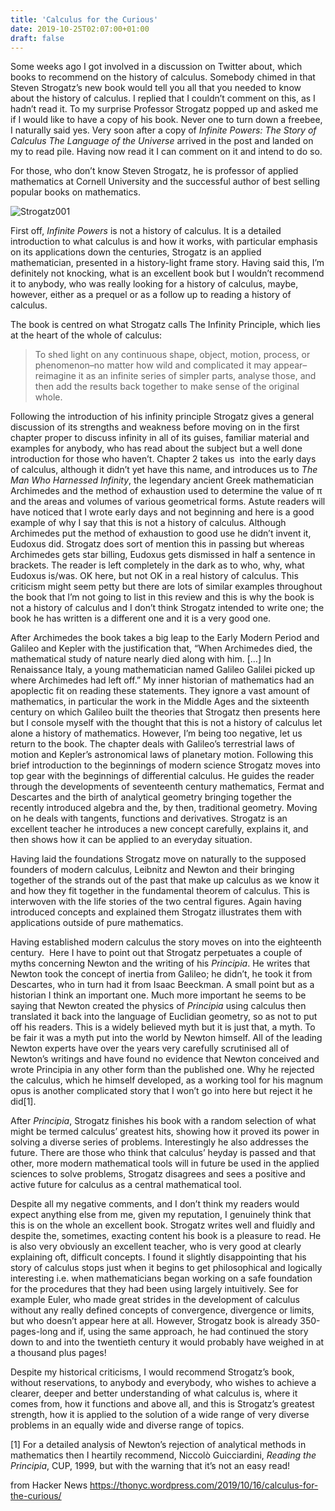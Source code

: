 ```yaml
---
title: 'Calculus for the Curious'
date: 2019-10-25T02:07:00+01:00
draft: false
---
```


Some weeks ago I got involved in a discussion on Twitter about, which books to recommend on the history of calculus. Somebody chimed in that Steven Strogatz’s new book would tell you all that you needed to know about the history of calculus. I replied that I couldn’t comment on this, as I hadn’t read it. To my surprise Professor Strogatz popped up and asked me if I would like to have a copy of his book. Never one to turn down a freebee, I naturally said yes. Very soon after a copy of _Infinite Powers: The Story of Calculus The Language of the Universe_ arrived in the post and landed on my to read pile. Having now read it I can comment on it and intend to do so.

For those, who don’t know Steven Strogatz, he is professor of applied mathematics at Cornell University and the successful author of best selling popular books on mathematics.

![Strogatz001](https://thonyc.files.wordpress.com/2019/10/strogatz001.jpg?w=500)

First off, _Infinite Powers_ is not a history of calculus. It is a detailed introduction to what calculus is and how it works, with particular emphasis on its applications down the centuries, Strogatz is an applied mathematician, presented in a history-light frame story. Having said this, I’m definitely not knocking, what is an excellent book but I wouldn’t recommend it to anybody, who was really looking for a history of calculus, maybe, however, either as a prequel or as a follow up to reading a history of calculus.

The book is centred on what Strogatz calls The Infinity Principle, which lies at the heart of the whole of calculus:

> To shed light on any continuous shape, object, motion, process, or phenomenon–no matter how wild and complicated it may appear–reimagine it as an infinite series of simpler parts, analyse those, and then add the results back together to make sense of the original whole.

Following the introduction of his infinity principle Strogatz gives a general discussion of its strengths and weakness before moving on in the first chapter proper to discuss infinity in all of its guises, familiar material and examples for anybody, who has read about the subject but a well done introduction for those who haven’t. Chapter 2 takes us  into the early days of calculus, although it didn’t yet have this name, and introduces us to _The Man Who Harnessed Infinity_, the legendary ancient Greek mathematician Archimedes and the method of exhaustion used to determine the value of π and the areas and volumes of various geometrical forms. Astute readers will have noticed that I wrote early days and not beginning and here is a good example of why I say that this is not a history of calculus. Although Archimedes put the method of exhaustion to good use he didn’t invent it, Eudoxus did. Strogatz does sort of mention this in passing but whereas Archimedes gets star billing, Eudoxus gets dismissed in half a sentence in brackets. The reader is left completely in the dark as to who, why, what Eudoxus is/was. OK here, but not OK in a real history of calculus. This criticism might seem petty but there are lots of similar examples throughout the book that I’m not going to list in this review and this is why the book is not a history of calculus and I don’t think Strogatz intended to write one; the book he has written is a different one and it is a very good one.

After Archimedes the book takes a big leap to the Early Modern Period and Galileo and Kepler with the justification that, “When Archimedes died, the mathematical study of nature nearly died along with him. \[…\] In Renaissance Italy, a young mathematician named Galileo Galilei picked up where Archimedes had left off.” My inner historian of mathematics had an apoplectic fit on reading these statements. They ignore a vast amount of mathematics, in particular the work in the Middle Ages and the sixteenth century on which Galileo built the theories that Strogatz then presents here but I console myself with the thought that this is not a history of calculus let alone a history of mathematics. However, I’m being too negative, let us return to the book. The chapter deals with Galileo’s terrestrial laws of motion and Kepler’s astronomical laws of planetary motion. Following this brief introduction to the beginnings of modern science Strogatz moves into top gear with the beginnings of differential calculus. He guides the reader through the developments of seventeenth century mathematics, Fermat and Descartes and the birth of analytical geometry bringing together the recently introduced algebra and the, by then, traditional geometry. Moving on he deals with tangents, functions and derivatives. Strogatz is an excellent teacher he introduces a new concept carefully, explains it, and then shows how it can be applied to an everyday situation.

Having laid the foundations Strogatz move on naturally to the supposed founders of modern calculus, Leibnitz and Newton and their bringing together of the strands out of the past that make up calculus as we know it and how they fit together in the fundamental theorem of calculus. This is interwoven with the life stories of the two central figures. Again having introduced concepts and explained them Strogatz illustrates them with applications outside of pure mathematics.

Having established modern calculus the story moves on into the eighteenth century.  Here I have to point out that Strogatz perpetuates a couple of myths concerning Newton and the writing of his _Principia_. He writes that Newton took the concept of inertia from Galileo; he didn’t, he took it from Descartes, who in turn had it from Isaac Beeckman. A small point but as a historian I think an important one. Much more important he seems to be saying that Newton created the physics of _Principia_ using calculus then translated it back into the language of Euclidian geometry, so as not to put off his readers. This is a widely believed myth but it is just that, a myth. To be fair it was a myth put into the world by Newton himself. All of the leading Newton experts have over the years very carefully scrutinised all of Newton’s writings and have found no evidence that Newton conceived and wrote Principia in any other form than the published one. Why he rejected the calculus, which he himself developed, as a working tool for his magnum opus is another complicated story that I won’t go into here but reject it he did\[1\].

After _Principia_, Strogatz finishes his book with a random selection of what might be termed calculus’ greatest hits, showing how it proved its power in solving a diverse series of problems. Interestingly he also addresses the future. There are those who think that calculus’ heyday is passed and that other, more modern mathematical tools will in future be used in the applied sciences to solve problems, Strogatz disagrees and sees a positive and active future for calculus as a central mathematical tool.

Despite all my negative comments, and I don’t think my readers would expect anything else from me, given my reputation, I genuinely think that this is on the whole an excellent book. Strogatz writes well and fluidly and despite the, sometimes, exacting content his book is a pleasure to read. He is also very obviously an excellent teacher, who is very good at clearly explaining oft, difficult concepts. I found it slightly disappointing that his story of calculus stops just when it begins to get philosophical and logically interesting i.e. when mathematicians began working on a safe foundation for the procedures that they had been using largely intuitively. See for example Euler, who made great strides in the development of calculus without any really defined concepts of convergence, divergence or limits, but who doesn’t appear here at all. However, Strogatz book is already 350-pages-long and if, using the same approach, he had continued the story down to and into the twentieth century it would probably have weighed in at a thousand plus pages!

Despite my historical criticisms, I would recommend Strogatz’s book, without reservations, to anybody and everybody, who wishes to achieve a clearer, deeper and better understanding of what calculus is, where it comes from, how it functions and above all, and this is Strogatz’s greatest strength, how it is applied to the solution of a wide range of very diverse problems in an equally wide and diverse range of topics.

\[1\] For a detailed analysis of Newton’s rejection of analytical methods in mathematics then I heartily recommend, Niccolò Guicciardini, _Reading_ _the Principia_, CUP, 1999, but with the warning that it’s not an easy read!

  
  
from Hacker News https://thonyc.wordpress.com/2019/10/16/calculus-for-the-curious/